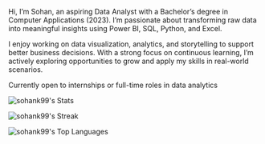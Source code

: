Hi, I’m Sohan, an aspiring Data Analyst with a Bachelor’s degree in Computer Applications (2023). I’m passionate about transforming raw data into meaningful insights using Power BI, SQL, Python, and Excel.

I enjoy working on data visualization, analytics, and storytelling to support better business decisions. With a strong focus on continuous learning, I’m actively exploring opportunities to grow and apply my skills in real-world scenarios.

Currently open to internships or full-time roles in data analytics

![sohank99's Stats](https://github-readme-stats.vercel.app/api?username=sohank99&theme=vue-dark&show_icons=true&hide_border=true&count_private=true&show)

![sohank99's Streak](https://github-readme-streak-stats.herokuapp.com/?user=sohank99&theme=vue-dark&hide_border=true&show)

![sohank99's Top Languages](https://github-readme-stats.vercel.app/api/top-langs/?username=sohank99&theme=vue-dark&show_icons=true&hide_border=true&layout=compact)
